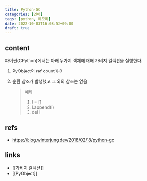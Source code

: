 ```yaml
---
title: Python-GC
categories: [언어]
tags: [python, 메모리]
date: 2022-10-03T16:08:52+09:00
draft: true
---
```


## content
파이썬(CPython)에서는 아래 두가지 객체에 대해 가비지 컬렉션을 실행한다.

1. PyObject의 ref count가 0
2. 순환 참조가 발생했고 그 외의 참조는 없음


	>예제
	> 1. l = []
	> 2. l.append(l)
	> 3. del l


## refs
- https://blog.winterjung.dev/2018/02/18/python-gc


## links
- [[가비지 컬렉션]]
- [[PyObject]]
